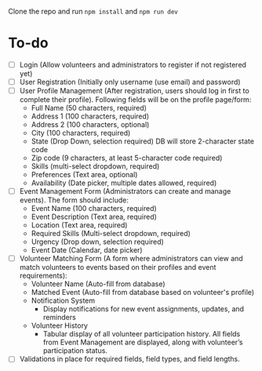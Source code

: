 Clone the repo and run `npm install` and `npm run dev`

# To-do

- [ ] Login (Allow volunteers and administrators to register if not registered yet)
- [ ] User Registration (Initially only username (use email) and password)
- [ ] User Profile Management (After registration, users should log in first to complete their profile). Following fields will be on the profile page/form:
  - Full Name (50 characters, required)
  - Address 1 (100 characters, required)
  - Address 2 (100 characters, optional)
  - City (100 characters, required)
  - State (Drop Down, selection required) DB will store 2-character state code
  - Zip code (9 characters, at least 5-character code required)
  - Skills (multi-select dropdown, required)
  - Preferences (Text area, optional)
  - Availability (Date picker, multiple dates allowed, required)
- [ ] Event Management Form (Administrators can create and manage events). The form should include:
  - Event Name (100 characters, required)
  - Event Description (Text area, required)
  - Location (Text area, required)
  - Required Skills (Multi-select dropdown, required)
  - Urgency (Drop down, selection required)
  - Event Date (Calendar, date picker)
- [ ] Volunteer Matching Form (A form where administrators can view and match volunteers to events based on their profiles and event requirements):
  - Volunteer Name (Auto-fill from database)
  - Matched Event (Auto-fill from database based on volunteer's profile)
  - Notification System
    - Display notifications for new event assignments, updates, and reminders
  - Volunteer History
    - Tabular display of all volunteer participation history. All fields from Event Management are displayed, along with volunteer’s participation status.
- [ ] Validations in place for required fields, field types, and field lengths.
